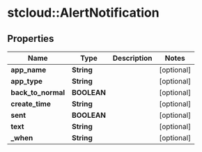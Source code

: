 # stcloud::AlertNotification

## Properties
| Name               | Type        | Description | Notes      |
| ------------------ | ----------- | ----------- | ---------- |
| **app_name**       | **String**  |             | [optional] |
| **app_type**       | **String**  |             | [optional] |
| **back_to_normal** | **BOOLEAN** |             | [optional] |
| **create_time**    | **String**  |             | [optional] |
| **sent**           | **BOOLEAN** |             | [optional] |
| **text**           | **String**  |             | [optional] |
| **_when**          | **String**  |             | [optional] |
